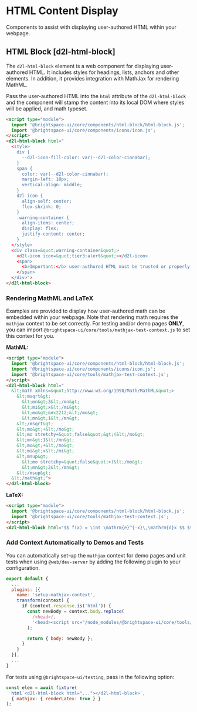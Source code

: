 # HTML Content Display

Components to assist with displaying user-authored HTML within your webpage.

## HTML Block [d2l-html-block]

The `d2l-html-block` element is a web component for displaying user-authored HTML. It includes styles for headings, lists, anchors and other elements.  In addition, it provides integration with MathJax for rendering MathML.

Pass the user-authored HTML into the `html` attribute of the `d2l-html-block` and the component will stamp the content into its local DOM where styles will be applied, and math typeset.

<!-- docs: demo code properties name:d2l-html-block sandboxTitle:'HTML Block' autoSize:false size:small -->
```html
<script type="module">
  import '@brightspace-ui/core/components/html-block/html-block.js';
  import '@brightspace-ui/core/components/icons/icon.js';
</script>
<d2l-html-block html="
  <style>
    div {
      --d2l-icon-fill-color: var(--d2l-color-cinnabar);
    }
    span {
      color: var(--d2l-color-cinnabar);
      margin-left: 10px;
      vertical-align: middle;
    }
    d2l-icon {
      align-self: center;
      flex-shrink: 0;
    }
    .warning-container {
      align-items: center;
      display: flex;
      justify-content: center;
    }
  </style>
  <div class=&quot;warning-container&quot;>
    <d2l-icon icon=&quot;tier3:alert&quot;></d2l-icon>
    <span>
      <b>Important:</b> user-authored HTML must be trusted or properly sanitized!
    </span>
  </div>">
</d2l-html-block>
```

### Rendering MathML and LaTeX

Examples are provided to display how user-authored math can be embedded within your webpage. Note that rendering math requires the `mathjax` context to be set correctly. For testing and/or demo pages **ONLY**, you can import `@brightspace-ui/core/tools/mathjax-test-context.js` to set this context for you.

**MathML:**
<!-- docs: demo code -->
```html
<script type="module">
  import '@brightspace-ui/core/components/html-block/html-block.js';
  import '@brightspace-ui/core/components/icons/icon.js';
  import '@brightspace-ui/core/tools/mathjax-test-context.js';
</script>
<d2l-html-block html="
  &lt;math xmlns=&quot;http://www.w3.org/1998/Math/MathML&quot;>
    &lt;msqrt&gt;
      &lt;mn&gt;3&lt;/mn&gt;
      &lt;mi&gt;x&lt;/mi&gt;
      &lt;mo&gt;&#x2212;&lt;/mo&gt;
      &lt;mn&gt;1&lt;/mn&gt;
    &lt;/msqrt&gt;
    &lt;mo&gt;+&lt;/mo&gt;
    &lt;mo stretchy=&quot;false&quot;&gt;(&lt;/mo&gt;
    &lt;mn&gt;1&lt;/mn&gt;
    &lt;mo&gt;+&lt;/mo&gt;
    &lt;mi&gt;x&lt;/mi&gt;
    &lt;msup&gt;
      &lt;mo stretchy=&quot;false&quot;>)&lt;/mo&gt;
      &lt;mn&gt;2&lt;/mn&gt;
    &lt;/msup&gt;
  &lt;/math&gt;">
</d2l-html-block>
```

**LaTeX:**

<!-- docs: demo code -->
```html
<script type="module">
  import '@brightspace-ui/core/components/html-block/html-block.js';
  import '@brightspace-ui/core/tools/mathjax-test-context.js';
</script>
<d2l-html-block html="$$ f(x) = \int \mathrm{e}^{-x}\,\mathrm{d}x $$ $$ x = \frac{-b \pm \sqrt{b^2 - 4ac}}{2a} $$"></d2l-html-block>
```

### Add Context Automatically to Demos and Tests

You can automatically set-up the `mathjax` context for demo pages and unit tests when using `@web/dev-server` by adding the following plugin to your configuration.

```javascript
export default {
  ...
  plugins: [{
    name: 'setup-mathjax-context',
    transform(context) {
      if (context.response.is('html')) {
        const newBody = context.body.replace(
          /<head>/,
          '<head><script src="/node_modules/@brightspace-ui/core/tools/mathjax-test-context.js"></script>'
        );

        return { body: newBody };
      }
    }
  }],
  ...
}
```

For tests using `@brightspace-ui/testing`, pass in the following option:

```javascript
const elem = await fixture(
  html`<d2l-html-block html="..."></d2l-html-block>`,
  { mathjax: { renderLatex: true } }
);
```
